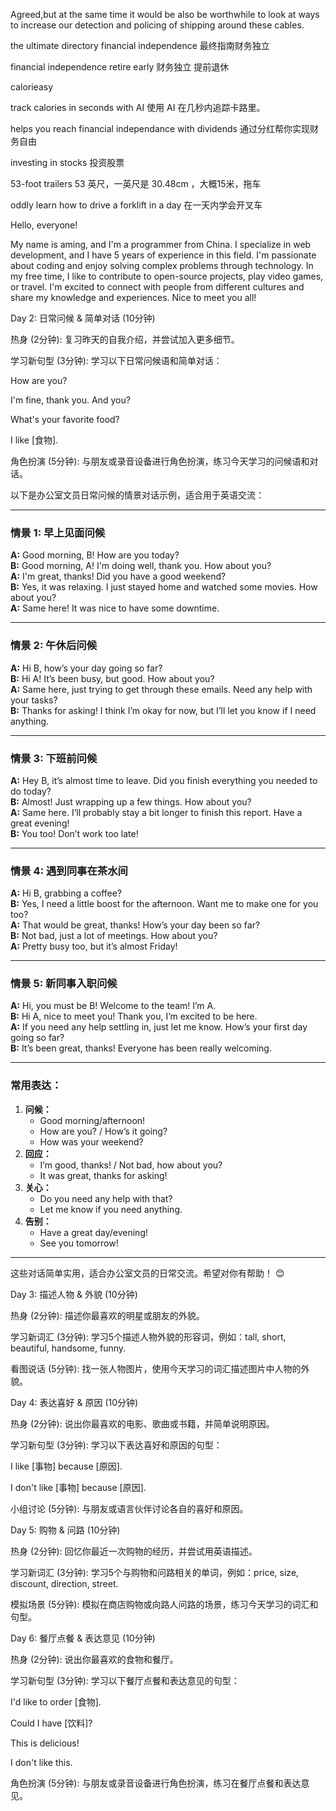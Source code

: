 Agreed,but at the same time it would be also be worthwhile to look at ways to increase our detection and policing of shipping around these cables. 


the ultimate directory financial independence
最终指南财务独立

financial independence retire early
财务独立  提前退休

calorieasy

track calories in seconds with AI
使用 AI 在几秒内追踪卡路里。

helps you reach financial independance with dividends 
通过分红帮你实现财务自由

investing in stocks
投资股票

53-foot trailers
53 英尺，一英尺是 30.48cm ，大概15米，拖车

oddly learn how to drive a forklift in a day 
在一天内学会开叉车



Hello, everyone!

My name is aming, and I'm a programmer from China.
I specialize in  web development, and I have 5 years of experience in this field.
I'm passionate about coding and enjoy solving complex problems through technology.
In my free time, I like to  contribute to open-source projects, play video games, or travel.
I'm excited to connect with people from different cultures and share my knowledge and experiences.
Nice to meet you all!

Day 2: 日常问候 & 简单对话 (10分钟)

热身 (2分钟): 复习昨天的自我介绍，并尝试加入更多细节。

学习新句型 (3分钟): 学习以下日常问候语和简单对话：

How are you?

I'm fine, thank you. And you?

What's your favorite food?

I like [食物].

角色扮演 (5分钟): 与朋友或录音设备进行角色扮演，练习今天学习的问候语和对话。


以下是办公室文员日常问候的情景对话示例，适合用于英语交流：

---

### **情景 1: 早上见面问候**
**A:** Good morning, B! How are you today?  
**B:** Good morning, A! I'm doing well, thank you. How about you?  
**A:** I'm great, thanks! Did you have a good weekend?  
**B:** Yes, it was relaxing. I just stayed home and watched some movies. How about you?  
**A:** Same here! It was nice to have some downtime.  

---

### **情景 2: 午休后问候**
**A:** Hi B, how’s your day going so far?  
**B:** Hi A! It’s been busy, but good. How about you?  
**A:** Same here, just trying to get through these emails. Need any help with your tasks?  
**B:** Thanks for asking! I think I’m okay for now, but I’ll let you know if I need anything.  

---

### **情景 3: 下班前问候**
**A:** Hey B, it’s almost time to leave. Did you finish everything you needed to do today?  
**B:** Almost! Just wrapping up a few things. How about you?  
**A:** Same here. I’ll probably stay a bit longer to finish this report. Have a great evening!  
**B:** You too! Don’t work too late!  

---

### **情景 4: 遇到同事在茶水间**
**A:** Hi B, grabbing a coffee?  
**B:** Yes, I need a little boost for the afternoon. Want me to make one for you too?  
**A:** That would be great, thanks! How’s your day been so far?  
**B:** Not bad, just a lot of meetings. How about you?  
**A:** Pretty busy too, but it’s almost Friday!  

---

### **情景 5: 新同事入职问候**
**A:** Hi, you must be B! Welcome to the team! I’m A.  
**B:** Hi A, nice to meet you! Thank you, I’m excited to be here.  
**A:** If you need any help settling in, just let me know. How’s your first day going so far?  
**B:** It’s been great, thanks! Everyone has been really welcoming.  

---

### **常用表达：**
1. **问候：**
   - Good morning/afternoon!  
   - How are you? / How’s it going?  
   - How was your weekend?  
2. **回应：**
   - I’m good, thanks! / Not bad, how about you?  
   - It was great, thanks for asking!  
3. **关心：**
   - Do you need any help with that?  
   - Let me know if you need anything.  
4. **告别：**
   - Have a great day/evening!  
   - See you tomorrow!  

---

这些对话简单实用，适合办公室文员的日常交流。希望对你有帮助！ 😊

Day 3: 描述人物 & 外貌 (10分钟)

热身 (2分钟): 描述你最喜欢的明星或朋友的外貌。

学习新词汇 (3分钟): 学习5个描述人物外貌的形容词，例如：tall, short, beautiful, handsome, funny.

看图说话 (5分钟): 找一张人物图片，使用今天学习的词汇描述图片中人物的外貌。

Day 4: 表达喜好 & 原因 (10分钟)

热身 (2分钟): 说出你最喜欢的电影、歌曲或书籍，并简单说明原因。

学习新句型 (3分钟): 学习以下表达喜好和原因的句型：

I like [事物] because [原因].

I don't like [事物] because [原因].

小组讨论 (5分钟): 与朋友或语言伙伴讨论各自的喜好和原因。

Day 5: 购物 & 问路 (10分钟)

热身 (2分钟): 回忆你最近一次购物的经历，并尝试用英语描述。

学习新词汇 (3分钟): 学习5个与购物和问路相关的单词，例如：price, size, discount, direction, street.

模拟场景 (5分钟): 模拟在商店购物或向路人问路的场景，练习今天学习的词汇和句型。

Day 6: 餐厅点餐 & 表达意见 (10分钟)

热身 (2分钟): 说出你最喜欢的食物和餐厅。

学习新句型 (3分钟): 学习以下餐厅点餐和表达意见的句型：

I'd like to order [食物].

Could I have [饮料]?

This is delicious!

I don't like this.

角色扮演 (5分钟): 与朋友或录音设备进行角色扮演，练习在餐厅点餐和表达意见。